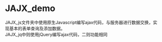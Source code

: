# JAJX_demo
JAJX_js文件夹中使用原生Javascript编写ajax代码，与服务器进行数据交换，实现基本的表单查询及添加数据。    
JAJX_jq中则使用jQuery编写ajax代码，二则功能相同

